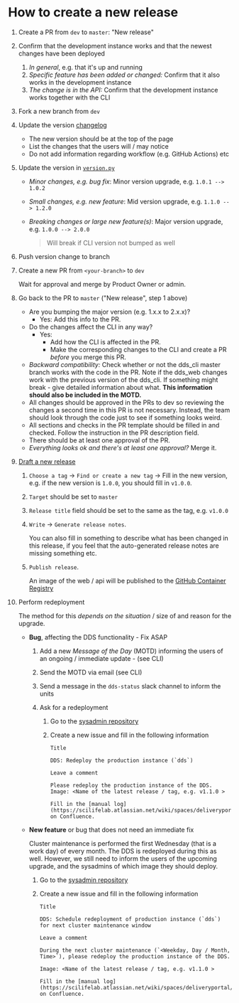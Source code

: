 # How to create a new release

1.  Create a PR from `dev` to `master`: "New release"
2.  Confirm that the development instance works and that the newest changes have been deployed

    1. _In general_, e.g. that it's up and running
    2. _Specific feature has been added or changed:_ Confirm that it also works in the development instance
    3. _The change is in the API:_ Confirm that the development instance works together with the CLI

3.  Fork a new branch from `dev`
4.  Update the version [changelog](../../CHANGELOG.rst)

    - The new version should be at the top of the page
    - List the changes that the users will / may notice
    - Do not add information regarding workflow (e.g. GitHub Actions) etc

5.  Update the version in [`version.py`](../../dds_web/version.py)

    - _Minor changes, e.g. bug fix_: Minor version upgrade, e.g. `1.0.1 --> 1.0.2`
    - _Small changes, e.g. new feature_: Mid version upgrade, e.g. `1.1.0 --> 1.2.0`
    - _Breaking changes or large new feature(s)_: Major version upgrade, e.g. `1.0.0 --> 2.0.0`

      > Will break if CLI version not bumped as well

6.  Push version change to branch
7.  Create a new PR from `<your-branch>` to `dev`

    Wait for approval and merge by Product Owner or admin.

8.  Go back to the PR to `master` ("New release", step 1 above)

    - Are you bumping the major version (e.g. 1.x.x to 2.x.x)?
      - Yes: Add this info to the PR.
    - Do the changes affect the CLI in any way?
      - Yes:
        - Add how the CLI is affected in the PR.
        - Make the corresponding changes to the CLI and create a PR _before_ you merge this PR.
    - _Backward compatibility:_ Check whether or not the dds_cli master branch works with the code in the PR. Note if the dds_web changes work with the previous version of the dds_cli. If something might break - give detailed information about what. **This information should also be included in the MOTD.**
    - All changes should be approved in the PRs to dev so reviewing the changes a second time in this PR is not necessary. Instead, the team should look through the code just to see if something looks weird.
    - All sections and checks in the PR template should be filled in and checked. Follow the instruction in the PR description field.
    - There should be at least one approval of the PR.
    - _Everything looks ok and there's at least one approval?_ Merge it.

9.  [Draft a new release](https://github.com/ScilifelabDataCentre/dds_web/releases)

    1. `Choose a tag` &rarr; `Find or create a new tag` &rarr; Fill in the new version, e.g. if the new version is `1.0.0`, you should fill in `v1.0.0`.
    2. `Target` should be set to `master`
    3. `Release title` field should be set to the same as the tag, e.g. `v1.0.0`
    4. `Write` &rarr; `Generate release notes`.

       You can also fill in something to describe what has been changed in this release, if you feel that the auto-generated release notes are missing something etc.

    5. `Publish release`.

       An image of the web / api will be published to the [GitHub Container Registry](https://codefresh.io/csdp-docs/docs/integrations/container-registries/github-cr/)

10. Perform redeployment

    The method for this _depends on the situation_ / size of and reason for the upgrade.

    - **Bug**, affecting the DDS functionality - Fix ASAP

      1.  Add a new _Message of the Day_ (MOTD) informing the users of an ongoing / immediate update - (see CLI)
      2.  Send the MOTD via email (see CLI)
      3.  Send a message in the `dds-status` slack channel to inform the units
      4.  Ask for a redeployment

          1.  Go to the [sysadmin repository](https://github.com/ScilifelabDataCentre/sysadmin/issues)
          2.  Create a new issue and fill in the following information

              `Title`

                  DDS: Redeploy the production instance (`dds`)

              `Leave a comment`

                  Please redeploy the production instance of the DDS.
                  Image: <Name of the latest release / tag, e.g. v1.1.0 >

                  Fill in the [manual log](https://scilifelab.atlassian.net/wiki/spaces/deliveryportal/pages/2318565390/Production) on Confluence.

    - **New feature** or bug that does not need an immediate fix

      Cluster maintenance is performed the first Wednesday (that is a work day) of every month. The DDS is redeployed during this as well. However, we still need to inform the users of the upcoming upgrade, and the sysadmins of which image they should deploy.

      1.  Go to the [sysadmin repository](https://github.com/ScilifelabDataCentre/sysadmin/issues)
      2.  Create a new issue and fill in the following information

          `Title`

              DDS: Schedule redeployment of production instance (`dds`) for next cluster maintenance window

          `Leave a comment`

              During the next cluster maintenance (`<Weekday, Day / Month, Time>`), please redeploy the production instance of the DDS.

              Image: <Name of the latest release / tag, e.g. v1.1.0 >

              Fill in the [manual log](https://scilifelab.atlassian.net/wiki/spaces/deliveryportal/pages/2318565390/Production) on Confluence.

